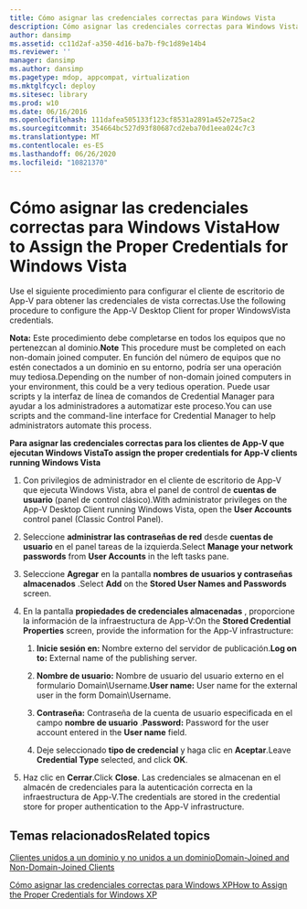 ```yaml
---
title: Cómo asignar las credenciales correctas para Windows Vista
description: Cómo asignar las credenciales correctas para Windows Vista
author: dansimp
ms.assetid: cc11d2af-a350-4d16-ba7b-f9c1d89e14b4
ms.reviewer: ''
manager: dansimp
ms.author: dansimp
ms.pagetype: mdop, appcompat, virtualization
ms.mktglfcycl: deploy
ms.sitesec: library
ms.prod: w10
ms.date: 06/16/2016
ms.openlocfilehash: 111dafea505133f123cf8531a2891a452e725ac2
ms.sourcegitcommit: 354664bc527d93f80687cd2eba70d1eea024c7c3
ms.translationtype: MT
ms.contentlocale: es-ES
ms.lasthandoff: 06/26/2020
ms.locfileid: "10821370"
---
```

# <span data-ttu-id="8aca0-103">Cómo asignar las credenciales correctas para Windows Vista</span><span class="sxs-lookup"><span data-stu-id="8aca0-103">How to Assign the Proper Credentials for Windows Vista</span></span>


<span data-ttu-id="8aca0-104">Use el siguiente procedimiento para configurar el cliente de escritorio de App-V para obtener las credenciales de vista correctas.</span><span class="sxs-lookup"><span data-stu-id="8aca0-104">Use the following procedure to configure the App-V Desktop Client for proper WindowsVista credentials.</span></span>

<span data-ttu-id="8aca0-105">**Nota:**  Este procedimiento debe completarse en todos los equipos que no pertenezcan al dominio.</span><span class="sxs-lookup"><span data-stu-id="8aca0-105">**Note** This procedure must be completed on each non-domain joined computer.</span></span> <span data-ttu-id="8aca0-106">En función del número de equipos que no estén conectados a un dominio en su entorno, podría ser una operación muy tediosa.</span><span class="sxs-lookup"><span data-stu-id="8aca0-106">Depending on the number of non-domain joined computers in your environment, this could be a very tedious operation.</span></span> <span data-ttu-id="8aca0-107">Puede usar scripts y la interfaz de línea de comandos de Credential Manager para ayudar a los administradores a automatizar este proceso.</span><span class="sxs-lookup"><span data-stu-id="8aca0-107">You can use scripts and the command-line interface for Credential Manager to help administrators automate this process.</span></span>

 

**<span data-ttu-id="8aca0-108">Para asignar las credenciales correctas para los clientes de App-V que ejecutan Windows Vista</span><span class="sxs-lookup"><span data-stu-id="8aca0-108">To assign the proper credentials for App-V clients running Windows Vista</span></span>**

1.  <span data-ttu-id="8aca0-109">Con privilegios de administrador en el cliente de escritorio de App-V que ejecuta Windows Vista, abra el panel de control de **cuentas de usuario** (panel de control clásico).</span><span class="sxs-lookup"><span data-stu-id="8aca0-109">With administrator privileges on the App-V Desktop Client running Windows Vista, open the **User Accounts** control panel (Classic Control Panel).</span></span>

2.  <span data-ttu-id="8aca0-110">Seleccione **administrar las contraseñas de red** desde **cuentas de usuario** en el panel tareas de la izquierda.</span><span class="sxs-lookup"><span data-stu-id="8aca0-110">Select **Manage your network passwords** from **User Accounts** in the left tasks pane.</span></span>

3.  <span data-ttu-id="8aca0-111">Seleccione **Agregar** en la pantalla **nombres de usuarios y contraseñas almacenados** .</span><span class="sxs-lookup"><span data-stu-id="8aca0-111">Select **Add** on the **Stored User Names and Passwords** screen.</span></span>

4.  <span data-ttu-id="8aca0-112">En la pantalla **propiedades de credenciales almacenadas** , proporcione la información de la infraestructura de App-V:</span><span class="sxs-lookup"><span data-stu-id="8aca0-112">On the **Stored Credential Properties** screen, provide the information for the App-V infrastructure:</span></span>

    1.  <span data-ttu-id="8aca0-113">**Inicie sesión en:** Nombre externo del servidor de publicación.</span><span class="sxs-lookup"><span data-stu-id="8aca0-113">**Log on to:** External name of the publishing server.</span></span>

    2.  <span data-ttu-id="8aca0-114">**Nombre de usuario:** Nombre de usuario del usuario externo en el formulario Domain\\Username.</span><span class="sxs-lookup"><span data-stu-id="8aca0-114">**User name:** User name for the external user in the form Domain\\Username.</span></span>

    3.  <span data-ttu-id="8aca0-115">**Contraseña:** Contraseña de la cuenta de usuario especificada en el campo **nombre de usuario** .</span><span class="sxs-lookup"><span data-stu-id="8aca0-115">**Password:** Password for the user account entered in the **User name** field.</span></span>

    4.  <span data-ttu-id="8aca0-116">Deje seleccionado **tipo de credencial** y haga clic en **Aceptar**.</span><span class="sxs-lookup"><span data-stu-id="8aca0-116">Leave **Credential Type** selected, and click **OK**.</span></span>

5.  <span data-ttu-id="8aca0-117">Haz clic en **Cerrar**.</span><span class="sxs-lookup"><span data-stu-id="8aca0-117">Click **Close**.</span></span> <span data-ttu-id="8aca0-118">Las credenciales se almacenan en el almacén de credenciales para la autenticación correcta en la infraestructura de App-V.</span><span class="sxs-lookup"><span data-stu-id="8aca0-118">The credentials are stored in the credential store for proper authentication to the App-V infrastructure.</span></span>

## <span data-ttu-id="8aca0-119">Temas relacionados</span><span class="sxs-lookup"><span data-stu-id="8aca0-119">Related topics</span></span>


[<span data-ttu-id="8aca0-120">Clientes unidos a un dominio y no unidos a un dominio</span><span class="sxs-lookup"><span data-stu-id="8aca0-120">Domain-Joined and Non-Domain-Joined Clients</span></span>](domain-joined-and-non-domain-joined-clients.md)

[<span data-ttu-id="8aca0-121">Cómo asignar las credenciales correctas para Windows XP</span><span class="sxs-lookup"><span data-stu-id="8aca0-121">How to Assign the Proper Credentials for Windows XP</span></span>](how-to-assign--the-proper-credentials-for-windows-xp.md)

 

 





